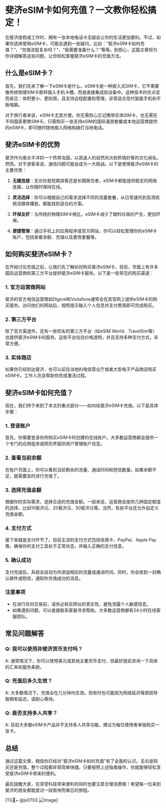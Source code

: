 # 斐济eSIM卡如何充值？一文教你轻松搞定！

在斐济度假或工作时，拥有一张本地电话卡无疑会让你的生活更加便利。不过，如果你选择使用eSIM卡，可能会遇到一些疑问，比如：“斐济eSIM卡如何充值？”、“充值流程复杂吗？”、“我需要准备什么？”等等。别担心，这篇文章将为你详细解答这些问题，让你轻松掌握斐济eSIM卡的充值方法。

## 什么是eSIM卡？

首先，我们先来了解一下eSIM卡是什么。eSIM卡是一种嵌入式SIM卡，它不需要像传统物理SIM卡那样插入手机卡槽，而是直接集成到设备中。这种技术的优点显而易见：体积更小、更耐用，且支持远程配置和管理，非常适合现代智能手机和平板电脑。

对于旅行者来说，eSIM卡尤其方便。你无需担心忘记携带实体SIM卡，也无需在不同国家更换SIM卡。只需购买一张支持eSIM的国际漫游套餐或本地运营商提供的eSIM卡，即可随时随地接入网络和拨打当地电话。

## 斐济eSIM卡的优势

斐济作为南太平洋的一个热带岛国，以其迷人的自然风光和热情好客的文化闻名。然而，对于游客来说，通信问题可能会成为一大挑战。以下是使用斐济eSIM卡的主要优势：

1. **无缝连接**：无论你是短期游客还是长期居住者，eSIM卡都能提供稳定的网络连接，让你随时保持在线。
   
2. **灵活选择**：你可以根据自己的需求选择不同的流量套餐，从日常通讯到高清视频流媒体播放，都能找到适合的方案。

3. **环保友好**：与传统的物理SIM卡相比，eSIM卡减少了塑料垃圾的产生，更加环保。

4. **便捷管理**：通过手机上的应用程序或官方网站，你可以轻松管理你的eSIM卡账户，包括查看余额、充值以及更改套餐等。

## 如何购买斐济eSIM卡？

在开始讨论充值之前，让我们先了解如何购买斐济eSIM卡。目前，市面上有许多国际运营商和第三方平台提供斐济eSIM卡服务。以下是一些常见的购买渠道：

### 1. 官方运营商网站
斐济的官方电信运营商如Digicel和Vodafone通常会在其官网上提供eSIM卡的购买服务。访问他们的网站后，按照提示输入个人信息并支付费用即可完成购买。

### 2. 第三方平台
除了官方渠道外，还有一些知名的第三方平台（如eSIM World、TravelSim等）也提供斐济eSIM卡的服务。这些平台往往价格透明，并且支持多种支付方式，非常方便。

### 3. 实体商店
如果你已经到达斐济，也可以前往当地的电信营业厅或者大型电子产品商店购买eSIM卡。工作人员会帮助你完成激活过程。

## 斐济eSIM卡如何充值？

现在，我们终于来到了本文的重点部分——如何给斐济eSIM卡充值。以下是具体步骤：

### 1. 登录账户
首先，你需要登录你所购买eSIM卡时创建的在线账户。大多数运营商都会提供一个专门的应用程序或网页界面供用户管理账户信息。

### 2. 查看当前余额
在账户页面上，你可以看到当前剩余的流量、通话时间和短信数量。如果余额不足，就需要及时进行充值了。

### 3. 选择充值金额
根据你的实际需求，选择合适的充值金额。一般来说，运营商会提供几种固定额度的选择，比如10斐济元、20斐济元、50斐济元等。当然，有些平台还允许自定义充值金额。

### 4. 支付方式
接下来就是支付环节了。目前主流的支付方式包括信用卡、PayPal、Apple Pay等。确保你的支付工具处于正常状态，并输入正确的支付信息。

### 5. 确认成功
支付完成后，系统会自动为你添加相应的流量或通话时间。同时，你会收到一封确认邮件或短信，通知你充值成功的消息。

### 注意事项
- 在进行任何交易前，请务必核实网址的真实性，避免泄露个人敏感信息。
- 如果遇到问题，可以直接联系客服寻求帮助。大多数运营商都有24小时在线客服团队。

## 常见问题解答

### Q: 我可以使用非斐济货币支付吗？
A: 通常情况下，你可以使用美元或其他主要货币支付，但最好提前咨询一下具体的汇率和服务条款。

### Q: 充值后多久生效？
A: 大多数情况下，充值会在几分钟内生效。但有时也可能因为网络延迟等原因导致稍有延迟，请耐心等待。

### Q: 是否支持多人共享？
A: 目前大多数eSIM卡产品并不支持多人共享功能，建议为每位使用者单独购买一张卡。

## 总结

通过这篇文章，相信你已经对“斐济eSIM卡如何充值”有了全面的认识。无论是购买还是充值，整个过程都非常简单快捷。只要按照上述指南操作，你就能够轻松享受斐济eSIM卡带来的便利。

最后提醒大家，在享受科技带来便利的同时也要注意合理消费哦！希望每一位来到斐济的朋友都能度过一段愉快而难忘的旅程。

[TG💪+ @jx0703 ![Image](https://github.com/user-attachments/assets/dbca1d08-cadb-493c-b0ec-ad6f7a83f270)]
